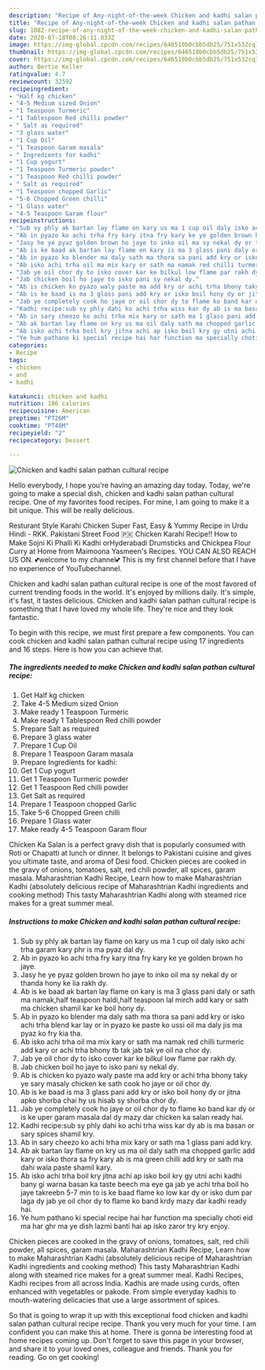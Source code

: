 ```yaml
---
description: "Recipe of Any-night-of-the-week Chicken and kadhi salan pathan cultural recipe"
title: "Recipe of Any-night-of-the-week Chicken and kadhi salan pathan cultural recipe"
slug: 1082-recipe-of-any-night-of-the-week-chicken-and-kadhi-salan-pathan-cultural-recipe
date: 2020-07-18T08:26:11.033Z
image: https://img-global.cpcdn.com/recipes/646510b0cbb5db25/751x532cq70/chicken-and-kadhi-salan-pathan-cultural-recipe-recipe-main-photo.jpg
thumbnail: https://img-global.cpcdn.com/recipes/646510b0cbb5db25/751x532cq70/chicken-and-kadhi-salan-pathan-cultural-recipe-recipe-main-photo.jpg
cover: https://img-global.cpcdn.com/recipes/646510b0cbb5db25/751x532cq70/chicken-and-kadhi-salan-pathan-cultural-recipe-recipe-main-photo.jpg
author: Bertie Keller
ratingvalue: 4.7
reviewcount: 32592
recipeingredient:
- "Half kg chicken"
- "4-5 Medium sized Onion"
- "1 Teaspoon Turmeric"
- "1 Tablespoon Red chilli powder"
- " Salt as required"
- "3 glass water"
- "1 Cup Oil"
- "1 Teaspoon Garam masala"
- " Ingredients for kadhi"
- "1 Cup yogurt"
- "1 Teaspoon Turmeric powder"
- "1 Teaspoon Red chilli powder"
- " Salt as required"
- "1 Teaspoon chopped Garlic"
- "5-6 Chopped Green chilli"
- "1 Glass water"
- "4-5 Teaspoon Garam flour"
recipeinstructions:
- "Sub sy phly ak bartan lay flame on kary us ma 1 cup oil daly isko achi trha garam kary phr is ma pyaz dal dy."
- "Ab in pyazo ko achi trha fry kary itna fry kary ke ye golden brown ho jaye."
- "Jasy he ye pyaz golden brown ho jaye to inko oil ma sy nekal dy or thanda hony ke lia rakh dy."
- "Ab is ke baad ak bartan lay flame on kary is ma 3 glass pani daly or sath ma namak,half teaspoon haldi,half teaspoon lal mirch add kary or sath ma chicken shamil kar ke boil hony dy."
- "Ab in pyazo ko blender ma daly sath ma thora sa pani add kry or isko achi trha blend kar lay or in pyazo ke paste ko ussi oil ma daly jis ma pyaz ko fry kia tha."
- "Ab isko achi trha oil ma mix kary or sath ma namak red chilli turmeric add kary or achi trha bhony tb tak jab tak ye oil na chor dy."
- "Jab ye oil chor dy to isko cover kar ke bilkul low flame par rakh dy."
- "Jab chicken boil ho jaye to isko pani sy nekal dy."
- "Ab is chicken ko pyazo waly paste ma add kry or achi trha bhony taky ye sary masaly chicken ke sath cook ho jaye or oil chor dy."
- "Ab is ke baad is ma 3 glass pani add kry or isko boil hony dy or jitna apko shorba chai hy us hisab sy shorba chor dy."
- "Jab ye completely cook ho jaye or oil chor dy to flame ko band kar dy or is ke uper garam masala dal dy mazy dar chicken ka salan ready hai."
- "Kadhi recipe:sub sy phly dahi ko achi trha wiss kar dy ab is ma basan or sary spices shamil kry."
- "Ab in sary cheezo ko achi trha mix kary or sath ma 1 glass pani add kry."
- "Ab ak bartan lay flame on kry us ma oil daly sath ma chopped garlic add kary or isko thora sa fry kary ab is ma green chilli add kry or sath ma dahi wala paste shamil kary."
- "Ab isko achi trha boil kry jitna achi ap isko boil kry gy utni achi kadhi bany gi warna basan ka taste beech ma eye ga jab ye achi trha boil ho jaye takreebn 5-7 min to is ke baad flame ko low kar dy or isko dum par laga dy jab ye oil chor dy to flame ko band krdy mazy dar kadhi ready hai."
- "Ye hum pathano ki special recipe hai har function ma specially choti eid ma har ghr ma ye dish lazmi banti hai ap isko zaror try kry enjoy."
categories:
- Recipe
tags:
- chicken
- and
- kadhi

katakunci: chicken and kadhi 
nutrition: 186 calories
recipecuisine: American
preptime: "PT26M"
cooktime: "PT48M"
recipeyield: "2"
recipecategory: Dessert

---
```



![Chicken and kadhi salan pathan cultural recipe](https://img-global.cpcdn.com/recipes/646510b0cbb5db25/751x532cq70/chicken-and-kadhi-salan-pathan-cultural-recipe-recipe-main-photo.jpg)

Hello everybody, I hope you're having an amazing day today. Today, we're going to make a special dish, chicken and kadhi salan pathan cultural recipe. One of my favorites food recipes. For mine, I am going to make it a bit unique. This will be really delicious.

Resturant Style Karahi Chicken Super Fast, Easy &amp; Yummy Recipe in Urdu Hindi - RKK. Pakistani Street Food 🇵🇰 Chicken Karahi Recipe!! How to Make Sojni Ki Phalli Ki Kadhi orHyderabadi Drumsticks and Chickpea Flour Curry at Home from Maimoona Yasmeen&#39;s Recipes. YOU CAN ALSO REACH US ON. 💕welcome to my channel💕 This is my first channel before that I have no experience of YouTubechannel.

Chicken and kadhi salan pathan cultural recipe is one of the most favored of current trending foods in the world. It's enjoyed by millions daily. It's simple, it's fast, it tastes delicious. Chicken and kadhi salan pathan cultural recipe is something that I have loved my whole life. They're nice and they look fantastic.


To begin with this recipe, we must first prepare a few components. You can cook chicken and kadhi salan pathan cultural recipe using 17 ingredients and 16 steps. Here is how you can achieve that.

<!--inarticleads1-->

##### The ingredients needed to make Chicken and kadhi salan pathan cultural recipe:

1. Get Half kg chicken
1. Take 4-5 Medium sized Onion
1. Make ready 1 Teaspoon Turmeric
1. Make ready 1 Tablespoon Red chilli powder
1. Prepare  Salt as required
1. Prepare 3 glass water
1. Prepare 1 Cup Oil
1. Prepare 1 Teaspoon Garam masala
1. Prepare  Ingredients for kadhi:
1. Get 1 Cup yogurt
1. Get 1 Teaspoon Turmeric powder
1. Get 1 Teaspoon Red chilli powder
1. Get  Salt as required
1. Prepare 1 Teaspoon chopped Garlic
1. Take 5-6 Chopped Green chilli
1. Prepare 1 Glass water
1. Make ready 4-5 Teaspoon Garam flour


Chicken Ka Salan is a perfect gravy dish that is popularly consumed with Roti or Chapatti at lunch or dinner. It belongs to Pakistani cuisine and gives you ultimate taste, and aroma of Desi food. Chicken pieces are cooked in the gravy of onions, tomatoes, salt, red chili powder, all spices, garam masala. Maharashtrian Kadhi Recipe, Learn how to make Maharashtrian Kadhi (absolutely delicious recipe of Maharashtrian Kadhi ingredients and cooking method) This tasty Maharashtrian Kadhi along with steamed rice makes for a great summer meal. 

<!--inarticleads2-->

##### Instructions to make Chicken and kadhi salan pathan cultural recipe:

1. Sub sy phly ak bartan lay flame on kary us ma 1 cup oil daly isko achi trha garam kary phr is ma pyaz dal dy.
1. Ab in pyazo ko achi trha fry kary itna fry kary ke ye golden brown ho jaye.
1. Jasy he ye pyaz golden brown ho jaye to inko oil ma sy nekal dy or thanda hony ke lia rakh dy.
1. Ab is ke baad ak bartan lay flame on kary is ma 3 glass pani daly or sath ma namak,half teaspoon haldi,half teaspoon lal mirch add kary or sath ma chicken shamil kar ke boil hony dy.
1. Ab in pyazo ko blender ma daly sath ma thora sa pani add kry or isko achi trha blend kar lay or in pyazo ke paste ko ussi oil ma daly jis ma pyaz ko fry kia tha.
1. Ab isko achi trha oil ma mix kary or sath ma namak red chilli turmeric add kary or achi trha bhony tb tak jab tak ye oil na chor dy.
1. Jab ye oil chor dy to isko cover kar ke bilkul low flame par rakh dy.
1. Jab chicken boil ho jaye to isko pani sy nekal dy.
1. Ab is chicken ko pyazo waly paste ma add kry or achi trha bhony taky ye sary masaly chicken ke sath cook ho jaye or oil chor dy.
1. Ab is ke baad is ma 3 glass pani add kry or isko boil hony dy or jitna apko shorba chai hy us hisab sy shorba chor dy.
1. Jab ye completely cook ho jaye or oil chor dy to flame ko band kar dy or is ke uper garam masala dal dy mazy dar chicken ka salan ready hai.
1. Kadhi recipe:sub sy phly dahi ko achi trha wiss kar dy ab is ma basan or sary spices shamil kry.
1. Ab in sary cheezo ko achi trha mix kary or sath ma 1 glass pani add kry.
1. Ab ak bartan lay flame on kry us ma oil daly sath ma chopped garlic add kary or isko thora sa fry kary ab is ma green chilli add kry or sath ma dahi wala paste shamil kary.
1. Ab isko achi trha boil kry jitna achi ap isko boil kry gy utni achi kadhi bany gi warna basan ka taste beech ma eye ga jab ye achi trha boil ho jaye takreebn 5-7 min to is ke baad flame ko low kar dy or isko dum par laga dy jab ye oil chor dy to flame ko band krdy mazy dar kadhi ready hai.
1. Ye hum pathano ki special recipe hai har function ma specially choti eid ma har ghr ma ye dish lazmi banti hai ap isko zaror try kry enjoy.


Chicken pieces are cooked in the gravy of onions, tomatoes, salt, red chili powder, all spices, garam masala. Maharashtrian Kadhi Recipe, Learn how to make Maharashtrian Kadhi (absolutely delicious recipe of Maharashtrian Kadhi ingredients and cooking method) This tasty Maharashtrian Kadhi along with steamed rice makes for a great summer meal. Kadhi Recipes, Kadhi recipes from all across India. Kadhis are made using curds, often enhanced with vegetables or pakode. From simple everyday kadhis to mouth-watering delicacies that use a large assortment of spices. 

So that is going to wrap it up with this exceptional food chicken and kadhi salan pathan cultural recipe recipe. Thank you very much for your time. I am confident you can make this at home. There is gonna be interesting food at home recipes coming up. Don't forget to save this page in your browser, and share it to your loved ones, colleague and friends. Thank you for reading. Go on get cooking!
